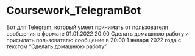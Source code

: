 # Coursework_TelegramBot
Бот для Telegram, который умеет принимать от пользователя сообщения в формате 01.01.2022 20:00 Сделать домашнюю работу и присылать пользователю сообщение в 20:00 1 января 2022 года с текстом “Сделать домашнюю работу”. 
